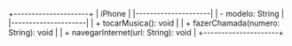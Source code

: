 +---------------------+
|       iPhone       |
|---------------------|
| - modelo: String   |
|---------------------|
| + tocarMusica(): void |
| + fazerChamada(numero: String): void |
| + navegarInternet(url: String): void |
+---------------------+
